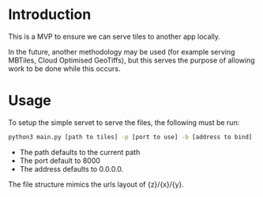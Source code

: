 # Introduction

This is a MVP to ensure we can serve tiles to another app locally.

In the future, another methodology may be used (for example serving MBTiles, Cloud Optimised GeoTiffs), but this serves the purpose of allowing work to be done while this occurs.

# Usage

To setup the simple servet to serve the files, the following must be run:

```bash
python3 main.py [path to tiles] -p [port to use] -b [address to bind]
```

- The path defaults to the current path
- The port default to 8000
- The address defaults to 0.0.0.0.


The file structure mimics the urls layout of {z}/{x}/{y}.

